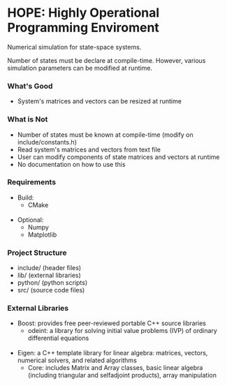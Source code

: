 # HOPE: Highly Operational Programming Enviroment

Numerical simulation for state-space systems.

Number of states must be declare at compile-time. However, various simulation parameters can be modified at runtime.

### What's Good
- System's matrices and vectors can be resized at runtime

### What is Not
- Number of states must be known at compile-time (modify on include/constants.h)
- Read system's matrices and vectors from text file
- User can modify components of state matrices and vectors at runtime
- No documentation on how to use this

### Requirements
- Build:
  - CMake
<br/><br/>
- Optional:
  - Numpy
  - Matplotlib

### Project Structure
- include/  (header files)
- lib/      (external libraries)
- python/   (python scripts)
- src/      (source code files)

### External Libraries
- Boost: provides free peer-reviewed portable C++ source libraries
  - odeint: a library for solving initial value problems (IVP) of ordinary differential equations
<br/><br/>
- Eigen: a C++ template library for linear algebra: matrices, vectors, numerical solvers, and related algorithms
  - Core: includes Matrix and Array classes, basic linear algebra (including triangular and selfadjoint products), array manipulation
